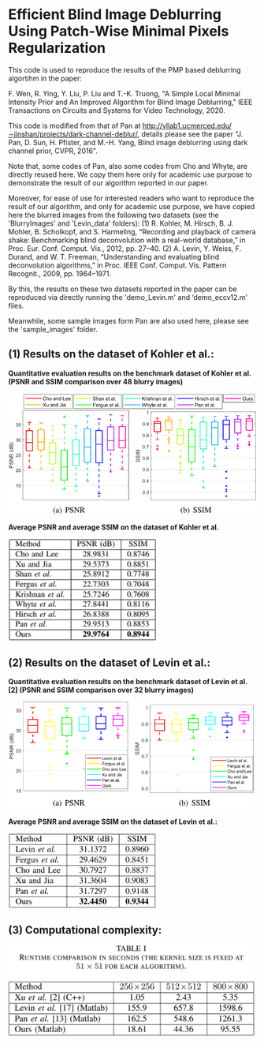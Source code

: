 # Efficient Blind Image Deblurring Using Patch-Wise Minimal Pixels Regularization


This code is used to reproduce the results of the PMP based deblurring algortihm in the paper: 

F. Wen, R. Ying, Y. Liu, P. Liu and T.-K. Truong, "A Simple Local Minimal Intensity Prior and An Improved Algorithm for Blind Image Deblurring," IEEE Transactions on Circuits and Systems for Video Technology, 2020.

This code is modified from that of Pan at http://vllab1.ucmerced.edu/∼jinshan/projects/dark-channel-deblur/, 
details please see the paper "J. Pan, D. Sun, H. Pfister, and M.-H. Yang, Blind image deblurring using dark channel prior, CVPR, 2016". 

Note that, some codes of Pan, also some codes from Cho and Whyte, are directly reused here. We copy them here only for academic use purpose to demonstrate the result of our algorithm reported in our paper.

Moreover, for ease of use for interested readers who want to reproduce the result of our algorithm,
and only for academic use purpose,
we have copied here the blurred images from the following two datasets (see the 'BlurryImages' and 'Levin_data' folders):
(1) R. Kohler, M. Hirsch, B. J. Mohler, B. Scholkopf, and S. Harmeling, “Recording and playback of camera shake: Benchmarking blind deconvolution with a real-world database,” in Proc. Eur. Conf. Comput. Vis., 2012, pp. 27–40.
(2) A. Levin, Y. Weiss, F. Durand, and W. T. Freeman, “Understanding and evaluating blind deconvolution algorithms,” in Proc. IEEE Conf. Comput. Vis. Pattern Recognit., 2009, pp. 1964–1971.

By this, the results on these two datasets reported in the paper can be reproduced via directly running the 'demo_Levin.m' and ‘demo_eccv12.m’ files.


Meanwhile, some sample images form Pan are also used here, please see the 'sample_images' folder.

## (1) Results on the dataset of Kohler et al.:

**Quantitative evaluation results on the benchmark dataset of Kohler et al. (PSNR and SSIM comparison over 48 blurry images)**

<img src="https://github.com/FWen/deblur-pmp/blob/master/results_eccv12/Kohler_PSNR_SSIM.png" width="600" /> 

**Average PSNR and average SSIM on the dataset of Kohler et al.**

<img src="https://github.com/FWen/deblur-pmp/blob/master/results_eccv12/Kohler_PSNR_SSIM_table.png" width="300" />


## (2) Results on the dataset of Levin et al.:

**Quantitative evaluation results on the benchmark dataset of Levin et al. [2] (PSNR and SSIM comparison over 32 blurry images)**

<img src="https://github.com/FWen/deblur-pmp/blob/master/results_Levin/Levin_PSNR_SSIM.png?raw=true" width="500" />

**Average PSNR and average SSIM on the dataset of Levin et al.:**

<img src="https://github.com/FWen/deblur-pmp/blob/master/results_Levin/Levin_PSNR_SSIM_table.png?raw=true" width="300" />

## (3) Computational complexity:

<img src="https://github.com/FWen/deblur-pmp/blob/master/results_samples/comp/runtime.png" width="500" />
